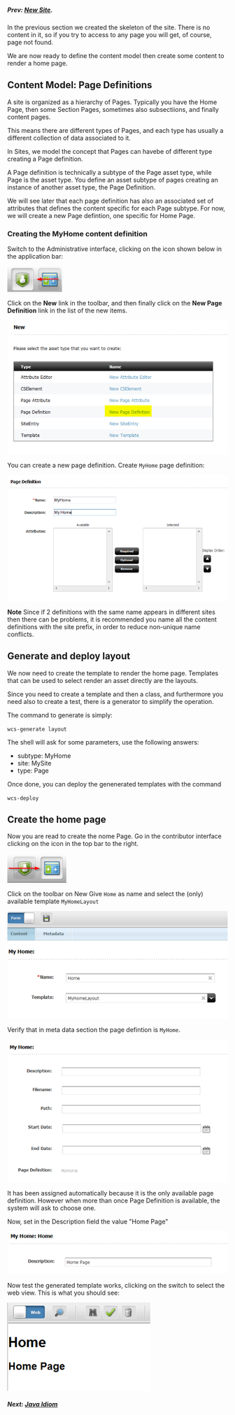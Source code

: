##### Prev:  [New Site](NewSite.md).

In the previous section we created the skeleton of the site. There is no content in it, so if you try to access to any page you will get, of course, page not found.

We are now ready to define the content model then create some content to render a home page.


## Content Model: Page Definitions 

A site is organized as a hierarchy of Pages. Typically you have the Home Page, then some Section Pages, sometimes also subsectiions, and finally content pages.

This means there are different types of Pages, and each type has usually a different collection of data associated to it.

In Sites, we model the concept that Pages can havebe of different type  creating a Page definition.

A Page definition is technically a subtype of the Page asset type, while Page is the asset type. You define an asset subtype of pages creating an instance of another asset type, the Page Definition.

We will see later that each page definition has also an associated set of attributes that defines the content specific for each Page subtype. For now, we will create a new Page defintion, one specific for Home Page.


### Creating the MyHome content definition

Switch to the Administrative interface, clicking on the icon shown below in the application bar:

![Admin](../img/snap2093.png)

Click on the **New** link in the toolbar, and then finally click on the **New Page Definition** link in the list of the new items.

![New Page Definition](../img/snap1821.png)

You can create a new page definition. 
Create `MyHome` page definition: 

![My Home](../img/snap6106.png)

**Note** Since if 2 definitions with the same name appears in different sites then there can be problems, it is recommended you name all the content definitions with the site prefix, in order to reduce non-unique name conflicts.

## Generate and deploy layout

We now need to create the template to render the home page. Templates that can be used to select render an asset directly are the layouts.

Since you need to create a template and then a class, and furthermore you need also to create a test, there is a generator to simplify the operation.

The command to generate is simply:

`wcs-generate layout`

The shell will ask for some parameters, use the following answers:

- subtype: MyHome
- site: MySite
- type: Page

Once done, you can deploy the genenerated templates with the command

`wcs-deploy`


##  Create the home page

Now you are read to create the nome Page. Go in the contributor interface clicking on the icon in the top bar to the right.

![Contributor Interface](../img/snap7755.png)

Click on the toolbar on New
Give `Home` as name and select the (only) available template `MyHomeLayout`

![New Layout](../img/snap6677.png)

Verify that in meta data section the page defintion is `MyHome`. 

![Page Definition is MyHome](../img/snap5365.png)

It has been assigned automatically because it is the only available page definition. However when more than once Page Definition is available, the system will ask to choose one.

Now, set in the Description field the value "Home Page"

![Description](../img/snap3950.png)

Now test the generated template works, clicking on the switch to select the web view. This is what you should see: 

![Description](../img/snap5968.png)




##### Next: [Java Idiom](JavaIdiom.md)
